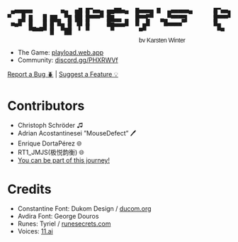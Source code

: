<pre style="line-height: 70%; letter-spacing: -0.4px;">
  ▄▄▄▄▄        ▄   ▄█ █▀▄▄  ▄▄██▄   █▄▄▄▄ █   ▄▄▄▄▄       █▀▄▄  ██     ▄▄▄▄ ▄   █ 
▄▀  █     ▄     █  ██ █   █ █▀   ▀  █  ▄█    █     ▀      █   █ █ █ ▀▀▀ █   █   █ 
    █ █   █ ██   █ ██ █▀▀▀  ██▄▄    █▀▀▌   ▄  ▀▀▀▀▌       █▀▀▀  █▄▄█    █   ██▀▀█ 
 ▄ █  █   █ █ █  █ ▐█ █     █▄   █  █  █    █▄▄▄▄▀        █     █  █   █    █   █ 
  ▀   █▄ ▄█ █  █ █  ▌ █     ▀█▀▀▀     █                    █       █  ▀        █  
       ▀▀▀  █   ██                   ▀                      ▀     █           ▀   
                                                                
                                     <span style="font-family: sans-serif;">by Karsten Winter</span>
</pre>

- The Game: [playload.web.app](https://playload.web.app)
- Community: [discord.gg/PHXRWVf](https://discord.gg/PHXRWVf)

<a href="https://github.com/karstenwinter/juniper/issues/new?assignees=&labels=&template=bug_report.md&title=">Report a Bug 🪲</a> | 
<a href="https://github.com/karstenwinter/juniper/issues/new?assignees=&labels=&template=feature_request.md&title=">Suggest a Feature 💡</a>

# Contributors
- Christoph Schröder ♫
- Adrian Acostantinesei ”MouseDefect” 🖊️
- Enrique DortaPérez 🌐
- RT1_JMJS(极悦韵衡) 🌐
- [You can be part of this journey!](https://discord.gg/PHXRWVf)

# Credits
- Constantine Font: Dukom Design / [ducom.org](https://ducom.org) 
- Avdira Font: George Douros
- Runes: Tyriel / [runesecrets.com](https://runesecrets.com)
- Voices: [11.ai](https://11.ai)

